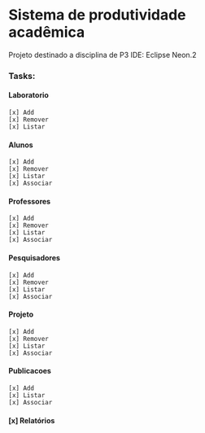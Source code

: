 # Sistema de produtividade acadêmica
Projeto destinado a disciplina de P3
IDE: Eclipse Neon.2

### Tasks:
#### Laboratorio
	[x] Add
	[x] Remover
	[x] Listar
#### Alunos
	[x] Add
	[x] Remover
	[x] Listar
	[x] Associar
#### Professores
	[x] Add
	[x] Remover
	[x] Listar
	[x] Associar
#### Pesquisadores
	[x] Add
	[x] Remover
	[x] Listar
	[x] Associar
#### Projeto
	[x] Add
	[x] Remover
	[x] Listar
	[x] Associar
#### Publicacoes
	[x] Add
	[x] Listar
	[x] Associar
#### [x] Relatórios
